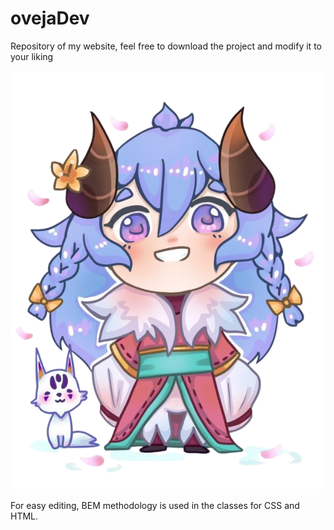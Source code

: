 # ovejaDev

Repository of my website, feel free to download the project and modify it to your liking

<img src="ovejaDev/src/img/kindred_chibi.png">

For easy editing, BEM methodology is used in the classes for CSS and HTML.
